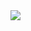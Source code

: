 <img src="https://capsule-render.vercel.app/api?type=venom&color=auto&height=300&section=header&text=Hello World!&fontSize=90" />
